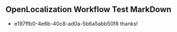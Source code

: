 ## OpenLocalization Workflow Test MarkDown
* e197ffb0-4e6b-40c8-ad0a-5b6a5abb50f8 thanks!

<!--HONumber=Aug16_HO4-->


